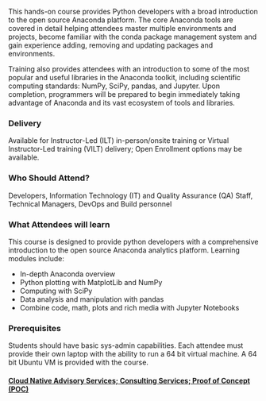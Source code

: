 <!-- Anaconda Foundation -->

This hands-on course provides Python developers with a broad introduction to the open source Anaconda platform. The core Anaconda tools are covered in detail helping attendees master multiple environments and projects, become familiar with the conda package management system and gain experience adding, removing and updating packages and environments.

Training also provides attendees with an introduction to some of the most popular and useful libraries in the Anaconda toolkit, including scientific computing standards: NumPy, SciPy, pandas, and Jupyter. Upon completion, programmers will be prepared to begin immediately taking advantage of Anaconda and its vast ecosystem of tools and libraries.

### Delivery

Available for Instructor-Led (ILT) in-person/onsite training or Virtual Instructor-Led training (VILT) delivery; Open Enrollment options may be available.


### Who Should Attend?

Developers, Information Technology (IT) and Quality Assurance (QA) Staff, Technical Managers, DevOps and Build personnel


### What Attendees will learn

This course is designed to provide python developers with a comprehensive introduction to the open source Anaconda analytics platform.
Learning modules include:

- In-depth Anaconda overview
- Python plotting with MatplotLib and NumPy
- Computing with SciPy
- Data analysis and manipulation with pandas
- Combine code, math, plots and rich media with Jupyter Notebooks 


### Prerequisites

Students should have basic sys-admin capabilities. Each attendee must provide their own laptop with the ability to run a
64 bit virtual machine. A 64 bit Ubuntu VM is provided with the course.


#### [Cloud Native Advisory Services; Consulting Services; Proof of Concept (POC)](https://rx-m.com/cloud-native-consulting/)
